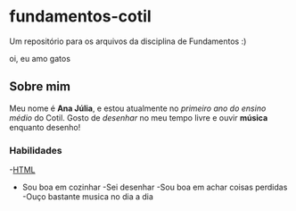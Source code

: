 # fundamentos-cotil
Um repositório para os arquivos da disciplina de Fundamentos :)

oi, eu amo gatos

## Sobre mim
Meu nome é **Ana Júlia**, e estou atualmente no *primeiro ano do ensino médio* do Cotil.
  Gosto de *desenhar* no meu tempo livre e ouvir **música** enquanto desenho!

  ### Habilidades
  -[HTML](http://www.html.org/)
  - Sou boa em cozinhar
  -Sei desenhar
  -Sou boa em achar coisas perdidas
  -Ouço bastante musica no dia a dia
